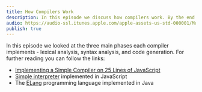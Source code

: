 ```yaml
---
title: How Compilers Work
description: In this episode we discuss how compilers work. By the end of the show you'll have a high-level understanding of the phases the source code you write goes though before executed!
audio: https://audio-ssl.itunes.apple.com/apple-assets-us-std-000001/Music4/v4/f0/b8/fa/f0b8fa78-b63b-34df-c4f2-4156a3a83b38/mzaf_6470951130098414732.plus.aac.ep.m4a
publish: true
---
```


In this episode we looked at the three main phases each compiler implements - lexical analysis, syntax analysis, and code generation. For further reading you can follow the links:

- [Implementing a Simple Compiler on 25 Lines of JavaScript](https://blog.mgechev.com/2017/09/16/developing-simple-interpreter-transpiler-compiler-tutorial/)
- [Simple interpreter](https://github.com/mgechev/playground/tree/master/js/lilly-interpreter) implemented in JavaScript
- The [ELang](https://github.com/mgechev/elang) programming language implemented in Java
